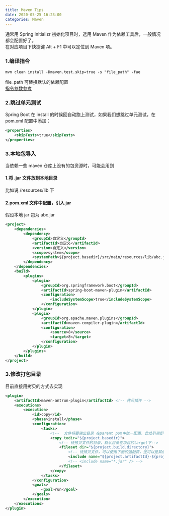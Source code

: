 ```yaml
---
title: Maven Tips
date: 2020-05-25 16:23:00
categories: Maven
---
```


通常用 Spring Initializr 初始化项目时，选用 Maven 作为依赖工具后，一般情况都会配置好了。  
在对应项目下快捷键 Alt + F1 中可以定位到 Maven 项。

### 1.编译指令
```shell
mvn clean install -Dmaven.test.skip=true -s "file_path" -fae
```
file_path 可替换默认的依赖配置  
[指令参数参考](https://www.cnblogs.com/zz0412/p/3767146.html)

### 2.跳过单元测试
Spring Boot 在 install 的时候回自动跑上测试，如果我们想跳过单元测试，在 pom.xml 配置中添加：
```xml
<properties>
    <skipTests>true</skipTests>
</properties>
```

### 3.本地包导入
当依赖一些 maven 仓库上没有的包资源时，可能会用到

#### 1.将 .jar 文件放到本地目录
比如说 /resources/lib 下

#### 2.pom.xml 文件中配置，引入 jar
假设本地 jar 包为 abc.jar
```xml
<project>
    <dependencies>
        <dependency>
            <groupId>自定义</groupId>
            <artifactId>自定义</artifactId>
            <version>自定义</version>
            <scope>system</scope>
            <systemPath>${project.basedir}/src/main/resources/lib/abc.jar</systemPath>
        </dependency>
    </dependencies>
    <build>
        <plugins>
            <plugin>
                <groupId>org.springframework.boot</groupId>
                <artifactId>spring-boot-maven-plugin</artifactId>
                <configuration>
                    <includeSystemScope>true</includeSystemScope>
                </configuration>
            </plugin>
            <plugin>
                <groupId>org.apache.maven.plugins</groupId>
                <artifactId>maven-compiler-plugin</artifactId>
                <configuration>
                    <source>8</source>
                    <target>8</target>
                </configuration>
            </plugin>
        </plugins>
    </build>
</project>
```

### 3.修改打包目录
目前直接用拷贝的方式去实现
```xml
<plugin>
    <artifactId>maven-antrun-plugin</artifactId> <!-- 拷贝插件 -->
    <executions>
        <execution>
            <id>copy</id>
            <phase>install</phase>
            <configuration>
                <tasks>
                    <!--  文件将要输出目录 在parent pom中统一配置，此处引用即可-->
                    <copy todir="${project.basedir}"> 
                        <!-- 待拷贝文件的目录，默认目录在项目的target下-->
                        <fileset dir="${project.build.directory}">
                            <!-- 待拷贝文件，可以使用下面的通配符，还可以是其他目录的文件。此处需要与project.bulid.finalName对应，否则可能找不到文件 -->
                            <include name="${project.artifactId}-${project.version}.jar"/> 
                            <!-- <include name="*.jar" /> -->
                        </fileset>
                    </copy>
                </tasks>
            </configuration>
            <goals>
                <goal>run</goal>
            </goals>
        </execution>
    </executions>
</plugin>
```